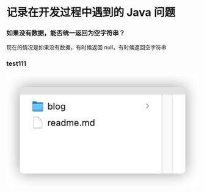 # 记录在开发过程中遇到的 Java 问题



### 如果没有数据，能否统一返回为空字符串？

现在的情况是如果没有数据，有时候返回 null，有时候返回空字符串







### test111

![image-20210929155046790](https://raw.githubusercontent.com/wojiaofengzhongzhuifeng/iamge-host-2/master/image-20210929155046790.png)

